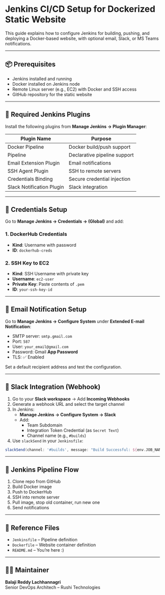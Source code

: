 # Jenkins CI/CD Setup for Dockerized Static Website

This guide explains how to configure Jenkins for building, pushing, and deploying a Docker-based website, with optional email, Slack, or MS Teams notifications.

---

## 📦 Prerequisites

- Jenkins installed and running
- Docker installed on Jenkins node
- Remote Linux server (e.g., EC2) with Docker and SSH access
- GitHub repository for the static website

---

## 🔌 Required Jenkins Plugins

Install the following plugins from **Manage Jenkins → Plugin Manager**:

| Plugin Name              | Purpose                      |
|--------------------------|------------------------------|
| Docker Pipeline          | Docker build/push support    |
| Pipeline                 | Declarative pipeline support |
| Email Extension Plugin   | Email notifications          |
| SSH Agent Plugin         | SSH to remote servers        |
| Credentials Binding      | Secure credential injection  |
| Slack Notification Plugin| Slack integration            |

---

## 🔐 Credentials Setup

Go to **Manage Jenkins → Credentials → (Global)** and add:

### 1. DockerHub Credentials
- **Kind**: Username with password
- **ID**: `dockerhub-creds`

### 2. SSH Key to EC2
- **Kind**: SSH Username with private key
- **Username**: `ec2-user`
- **Private Key**: Paste contents of `.pem`
- **ID**: `your-ssh-key-id`

---

## 📧 Email Notification Setup

Go to **Manage Jenkins → Configure System** under **Extended E-mail Notification**:

- SMTP server: `smtp.gmail.com`
- Port: `587`
- User: `your_email@gmail.com`
- Password: Gmail **App Password**
- TLS: ✅ Enabled

Set a default recipient address and test the configuration.

---

## 💬 Slack Integration (Webhook)

1. Go to your **Slack workspace** → Add **Incoming Webhooks**
2. Generate a webhook URL and select the target channel
3. In Jenkins:
   - **Manage Jenkins → Configure System → Slack**
   - Add:
     - Team Subdomain
     - Integration Token Credential (as `Secret Text`)
     - Channel name (e.g., `#builds`)
4. Use `slackSend` in your `Jenkinsfile`:
```groovy
slackSend(channel: '#builds', message: "Build Successful: ${env.JOB_NAME} #${env.BUILD_NUMBER}")
```
---

## 🚀 Jenkins Pipeline Flow

1. Clone repo from GitHub
2. Build Docker image
3. Push to DockerHub
4. SSH into remote server
5. Pull image, stop old container, run new one
6. Send notifications

---

## 📁 Reference Files

- `Jenkinsfile` – Pipeline definition
- `Dockerfile` – Website container definition
- `README.md` – You’re here :)

---

## 🧑‍💼 Maintainer

**Balaji Reddy Lachhannagri**  
Senior DevOps Architech – Rushi Technologies